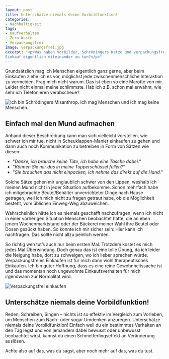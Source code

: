 ```yaml
---
layout: post
title: Unterschätze niemals deine Vorbildfunktion!
categories:
- Nachhaltigkeit
tags:
- Kaufverhalten
- Zero-Waste
- Verpackungsfrei
image: verpackungsfrei.jpg
excerpt: "<p>Was haben Vorbilder, Schrödingers Katze und verpackungsfreier
Einkauf eigentlich miteinander zu tun?</p>"
---
```


Grundsätzlich mag ich Menschen eigentlich ganz gerne, aber beim Einkaufen ziehe
ich es vor, möglichst jede zwischenmenschliche Interaktion zu vermeiden. Frag
mich nicht warum. Das ist eben so eine Marotte von mir. Leider nicht einmal
meine schlimmste. Hab ich z.B. schon mal erwähnt, wie sehr ich Telefonieren
verabscheue?

![Ich bin Schrödingers Misanthrop. Ich mag Menschen und ich mag keine Menschen.]({{site.baseurl}}/assets/img/posts/schroedingers_misanthrop.jpg)

## Einfach mal den Mund aufmachen

Anhand dieser Beschreibung kann man sich vielleicht vorstellen, wie schwer ich
mir tue, nicht in Scheuklappen-Manier einkaufen zu gehen und dann auch noch
Kommunikation zu betreiben in Form von Sätzen wie diesen:

- "*Danke, ich brauche keine Tüte, ich habe eine Tasche dabei.*"
- "*Können Sie mir das in meine Tupperschüssel füllen?*"
- "*Sie brauchen das nicht einpacken, ich nehme das direkt auf die Hand.*"

Solche Sätze gehen mir unglaublich schwer von den Lippen, weshalb ich meinen
Mund nicht in jeder Situation aufbekomme. Schon mehrfach habe ich mitgebrachte
Beutel/Behälter unverrichteter Dinge nach Hause getragen, weil ich mich nicht zu
fragen getraut habe, ob die Möglichkeit besteht, vom üblichen Einweg-Weg
abzuweichen.

Wahrscheinlich hätte ich es niemals geschafft nachzufragen, wenn ich nicht in
einer vorherigen Situation Menschen beobachtet hätte, die an eben jenem
Wochenmarktstand oder der Bäckerei meiner Wahl ihre Beutel oder Dosen gezückt
haben. So konnte ich mir sicher sein: Hier kann ich nachfragen. Das sollte nicht
allzu peinlich werden.

So richtig weh tut’s auch nur beim ersten Mal. Trotzdem kostet es mich jedes Mal
Überwindung. Doch genau das ist eine tolle Übung, da ich leider die Neigung
habe, dort zu schweigen, wo ich lieber sprechen würde. Verpackungsfreies
Einkaufen ist für mich dann wohl therapeutisches Einkaufen. Ich bin guter
Hoffnung, dass es eine reine Gewohnheitssache ist und das momentan noch
ungewohnte Einkaufsverhalten für mich irgendwann zur Normalität wird.

![Verpackungsfrei einkaufen]({{site.baseurl}}/assets/img/posts/verpackungsfrei.jpg)

## Unterschätze niemals deine Vorbildfunktion!

Reden, Schreiben, Singen – nichts ist so effektiv im Vergleich zum Vorleben, um
Menschen zum Nach- oder sogar Umdenken anzuregen. Unterschätze niemals deine
Vorbildfunktion! Einfach weil du ein bestimmtes Verhalten an den Tag legst und
von jemandem dabei bewusst oder unbewusst beobachtet wirst, kannst du einen
Schmetterlingseffekt an Veränderung auslösen.

Achte also auf das, was du sagst, aber noch mehr auf das, was du tust.
